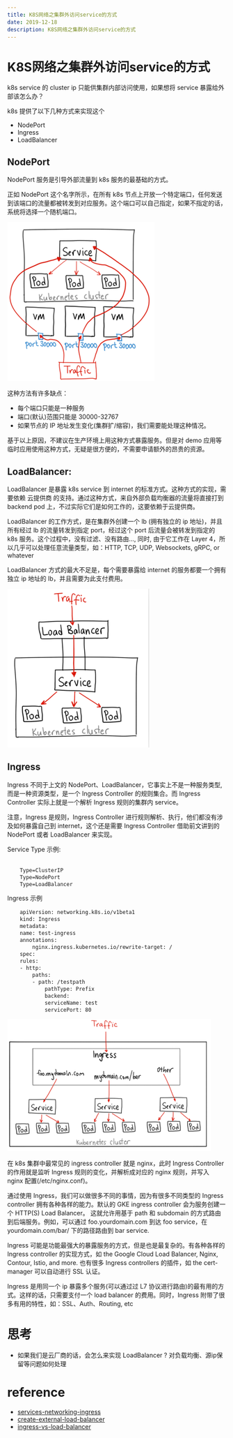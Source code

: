 ```yaml
---
title: K8S网络之集群外访问service的方式
date: 2019-12-18
description: K8S网络之集群外访问service的方式
---
```


# K8S网络之集群外访问service的方式
k8s service 的 cluster ip 只能供集群内部访问使用，如果想将 service 暴露给外部该怎么办？

k8s 提供了以下几种方式来实现这个
- NodePort
- Ingress
- LoadBalancer

## NodePort
NodePort 服务是引导外部流量到 k8s 服务的最基础的方式。

正如 NodePort 这个名字所示，在所有 k8s 节点上开放一个特定端口，任何发送到该端口的流量都被转发到对应服务。这个端口可以自己指定，如果不指定的话，系统将选择一个随机端口。

![k8s_nodeport](./image/k8s_srv_nodeport.png)

这种方法有许多缺点：
- 每个端口只能是一种服务
- 端口(默认)范围只能是 30000-32767 
- 如果节点的 IP 地址发生变化(集群扩/缩容)，我们需要能处理这种情况。

基于以上原因，不建议在生产环境上用这种方式暴露服务。但是对 demo 应用等临时应用使用这种方式，无疑是很方便的，不需要申请额外的昂贵的资源。

## LoadBalancer:
LoadBalancer 是暴露 k8s service 到 internet 的标准方式。这种方式的实现，需要依赖 云提供商 的支持。通过这种方式，来自外部负载均衡器的流量将直接打到 backend pod 上，不过实际它们是如何工作的，这要依赖于云提供商。

LoadBalancer 的工作方式，是在集群外创建一个 lb (拥有独立的 ip 地址)，并且所有经过 lb 的流量转发到指定 port，经过这个 port 后流量会被转发到指定的 k8s 服务。这个过程中，没有过滤、没有路由..., 同时, 由于它工作在 Layer 4，所以几乎可以处理任意流量类型，如：HTTP, TCP, UDP, Websockets, gRPC, or whatever

LoadBalancer 方式的最大不足是，每个需要暴露给 internet 的服务都要一个拥有独立 ip 地址的 lb，并且需要为此支付费用。

![k8s_loadbanance](./image/k8s_srv_loadbanance.png)

## Ingress
Ingress 不同于上文的 NodePort、LoadBalancer，它事实上不是一种服务类型, 而是一种资源类型，是一个 Ingress Controller 的规则集合。而 Ingress Controller 实际上就是一个解析 Ingress 规则的集群内 service。

注意，Ingress 是规则，Ingress Controller 进行规则解析、执行，他们都没有涉及如何暴露自己到 internet，这个还是需要 Ingress Controller 借助前文讲到的 NodePort 或者 LoadBalancer 来实现。

Service Type 示例:
```

    Type=ClusterIP
    Type=NodePort
    Type=LoadBalancer
```

Ingress 示例
```
    apiVersion: networking.k8s.io/v1beta1
    kind: Ingress
    metadata:
    name: test-ingress
    annotations:
        nginx.ingress.kubernetes.io/rewrite-target: /
    spec:
    rules:
    - http:
        paths:
        - path: /testpath
            pathType: Prefix
            backend:
            serviceName: test
            servicePort: 80
```

![srv_ingress](./image/k8s_srv_ingress.png)

在 k8s 集群中最常见的 ingress controller 就是 nginx，此时 Ingress Controller 的作用就是监听 Ingress 规则的变化，并解析成对应的 nginx 规则，并写入 nginx 配置(/etc/nginx.conf)。

通过使用 Ingress，我们可以做很多不同的事情，因为有很多不同类型的 Ingress controller 拥有各种各样的能力。默认的 GKE ingress controller 会为服务创建一个 HTTP(S) Load Balancer。 这就允许用基于 path 和 subdomain 的方式路由到后端服务。例如，可以通过 foo.yourdomain.com 到达 foo service，在 yourdomain.com/bar/ 下的路径路由到 bar service.

Ingress 可能是功能最强大的暴露服务的方式，但是也是最复杂的。有各种各样的 Ingress controller 的实现方式，如 the Google Cloud Load Balancer, Nginx, Contour, Istio, and more. 也有很多 Ingress controllers 的插件，如 the cert-manager 可以自动进行 SSL 认证。

Ingress 是用同一个 ip 暴露多个服务(可以通过过 L7 协议进行路由)的最有用的方式。这样的话，只需要支付一个 load balancer 的费用。同时，Ingress 附带了很多有用的特性，如：SSL、Auth、Routing, etc

# 思考
- 如果我们是云厂商的话，会怎么来实现 LoadBalancer ? 对负载均衡、源ip保留等问题如何处理

# reference
- [services-networking-ingress](https://kubernetes.io/docs/concepts/services-networking/ingress/)
- [create-external-load-balancer](https://kubernetes.io/docs/tasks/access-application-cluster/create-external-load-balancer/)
- [ingress-vs-load-balancer](https://stackoverflow.com/questions/45079988/ingress-vs-load-balancer)
